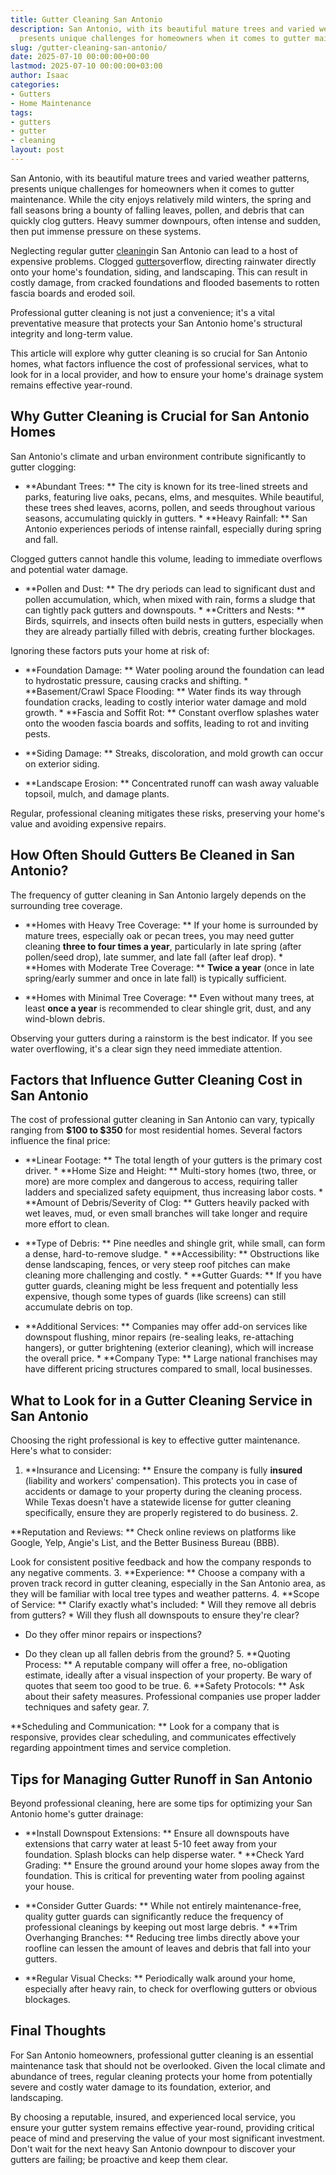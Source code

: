 ```yaml
---
title: Gutter Cleaning San Antonio
description: San Antonio, with its beautiful mature trees and varied weather patterns,
  presents unique challenges for homeowners when it comes to gutter maintenance.
slug: /gutter-cleaning-san-antonio/
date: 2025-07-10 00:00:00+00:00
lastmod: 2025-07-10 00:00:00+03:00
author: Isaac
categories:
- Gutters
- Home Maintenance
tags:
- gutters
- gutter
- cleaning
layout: post
---
```

San Antonio, with its beautiful mature trees and varied weather patterns, presents unique challenges for homeowners when it comes to gutter maintenance. While the city enjoys relatively mild winters, the spring and fall seasons bring a bounty of falling leaves, pollen, and debris that can quickly clog gutters. Heavy summer downpours, often intense and sudden, then put immense pressure on these systems.

Neglecting regular gutter [cleaning](https://pestpolicy.com/gutter-cleaning-dallas/)in San Antonio can lead to a host of expensive problems. Clogged [gutters](https://pestpolicy.com/all-american-gutters-reviews/)overflow, directing rainwater directly onto your home's foundation, siding, and landscaping. This can result in costly damage, from cracked foundations and flooded basements to rotten fascia boards and eroded soil.

Professional gutter cleaning is not just a convenience; it's a vital preventative measure that protects your San Antonio home's structural integrity and long-term value.

This article will explore why gutter cleaning is so crucial for San Antonio homes, what factors influence the cost of professional services, what to look for in a local provider, and how to ensure your home's drainage system remains effective year-round.

##  Why Gutter Cleaning is Crucial for San Antonio Homes

San Antonio's climate and urban environment contribute significantly to gutter clogging:

* **Abundant Trees: ** The city is known for its tree-lined streets and parks, featuring live oaks, pecans, elms, and mesquites. While beautiful, these trees shed leaves, acorns, pollen, and seeds throughout various seasons, accumulating quickly in gutters. * **Heavy Rainfall: ** San Antonio experiences periods of intense rainfall, especially during spring and fall.

Clogged gutters cannot handle this volume, leading to immediate overflows and potential water damage.

* **Pollen and Dust: ** The dry periods can lead to significant dust and pollen accumulation, which, when mixed with rain, forms a sludge that can tightly pack gutters and downspouts. * **Critters and Nests: ** Birds, squirrels, and insects often build nests in gutters, especially when they are already partially filled with debris, creating further blockages.

Ignoring these factors puts your home at risk of:

* **Foundation Damage: ** Water pooling around the foundation can lead to hydrostatic pressure, causing cracks and shifting. * **Basement/Crawl Space Flooding: ** Water finds its way through foundation cracks, leading to costly interior water damage and mold growth. * **Fascia and Soffit Rot: ** Constant overflow splashes water onto the wooden fascia boards and soffits, leading to rot and inviting pests.

* **Siding Damage: ** Streaks, discoloration, and mold growth can occur on exterior siding.

* **Landscape Erosion: ** Concentrated runoff can wash away valuable topsoil, mulch, and damage plants.

Regular, professional cleaning mitigates these risks, preserving your home's value and avoiding expensive repairs.

##  How Often Should Gutters Be Cleaned in San Antonio?

The frequency of gutter cleaning in San Antonio largely depends on the surrounding tree coverage.

* **Homes with Heavy Tree Coverage: ** If your home is surrounded by mature trees, especially oak or pecan trees, you may need gutter cleaning **three to four times a year**, particularly in late spring (after pollen/seed drop), late summer, and late fall (after leaf drop). * **Homes with Moderate Tree Coverage: ** **Twice a year** (once in late spring/early summer and once in late fall) is typically sufficient.

* **Homes with Minimal Tree Coverage: ** Even without many trees, at least **once a year** is recommended to clear shingle grit, dust, and any wind-blown debris.

Observing your gutters during a rainstorm is the best indicator. If you see water overflowing, it's a clear sign they need immediate attention.

##  Factors that Influence Gutter Cleaning Cost in San Antonio

The cost of professional gutter cleaning in San Antonio can vary, typically ranging from **$100 to $350** for most residential homes. Several factors influence the final price:

* **Linear Footage: ** The total length of your gutters is the primary cost driver. * **Home Size and Height: ** Multi-story homes (two, three, or more) are more complex and dangerous to access, requiring taller ladders and specialized safety equipment, thus increasing labor costs. * **Amount of Debris/Severity of Clog: ** Gutters heavily packed with wet leaves, mud, or even small branches will take longer and require more effort to clean.

* **Type of Debris: ** Pine needles and shingle grit, while small, can form a dense, hard-to-remove sludge. * **Accessibility: ** Obstructions like dense landscaping, fences, or very steep roof pitches can make cleaning more challenging and costly. * **Gutter Guards: ** If you have gutter guards, cleaning might be less frequent and potentially less expensive, though some types of guards (like screens) can still accumulate debris on top.

* **Additional Services: ** Companies may offer add-on services like downspout flushing, minor repairs (re-sealing leaks, re-attaching hangers), or gutter brightening (exterior cleaning), which will increase the overall price. * **Company Type: ** Large national franchises may have different pricing structures compared to small, local businesses.

##  What to Look for in a Gutter Cleaning Service in San Antonio

Choosing the right professional is key to effective gutter maintenance. Here's what to consider:

1. **Insurance and Licensing: ** Ensure the company is fully **insured** (liability and workers' compensation). This protects you in case of accidents or damage to your property during the cleaning process. While Texas doesn't have a statewide license for gutter cleaning specifically, ensure they are properly registered to do business. 2.

**Reputation and Reviews: ** Check online reviews on platforms like Google, Yelp, Angie's List, and the Better Business Bureau (BBB).

Look for consistent positive feedback and how the company responds to any negative comments. 3. **Experience: ** Choose a company with a proven track record in gutter cleaning, especially in the San Antonio area, as they will be familiar with local tree types and weather patterns. 4. **Scope of Service: ** Clarify exactly what's included: * Will they remove all debris from gutters? * Will they flush all downspouts to ensure they're clear?

* Do they offer minor repairs or inspections?

* Do they clean up all fallen debris from the ground? 5. **Quoting Process: ** A reputable company will offer a free, no-obligation estimate, ideally after a visual inspection of your property. Be wary of quotes that seem too good to be true. 6. **Safety Protocols: ** Ask about their safety measures. Professional companies use proper ladder techniques and safety gear. 7.

**Scheduling and Communication: ** Look for a company that is responsive, provides clear scheduling, and communicates effectively regarding appointment times and service completion.

##  Tips for Managing Gutter Runoff in San Antonio

Beyond professional cleaning, here are some tips for optimizing your San Antonio home's gutter drainage:

* **Install Downspout Extensions: ** Ensure all downspouts have extensions that carry water at least 5-10 feet away from your foundation. Splash blocks can help disperse water. * **Check Yard Grading: ** Ensure the ground around your home slopes away from the foundation. This is critical for preventing water from pooling against your house.

* **Consider Gutter Guards: ** While not entirely maintenance-free, quality gutter guards can significantly reduce the frequency of professional cleanings by keeping out most large debris. * **Trim Overhanging Branches: ** Reducing tree limbs directly above your roofline can lessen the amount of leaves and debris that fall into your gutters.

* **Regular Visual Checks: ** Periodically walk around your home, especially after heavy rain, to check for overflowing gutters or obvious blockages.

##  Final Thoughts

For San Antonio homeowners, professional gutter cleaning is an essential maintenance task that should not be overlooked. Given the local climate and abundance of trees, regular cleaning protects your home from potentially severe and costly water damage to its foundation, exterior, and landscaping.

By choosing a reputable, insured, and experienced local service, you ensure your gutter system remains effective year-round, providing critical peace of mind and preserving the value of your most significant investment. Don't wait for the next heavy San Antonio downpour to discover your gutters are failing; be proactive and keep them clear.
